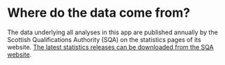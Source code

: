 # Where do the data come from?

The data underlying all analyses in this app are published annually by the Scottish Qualifications Authority (SQA) on the statistics pages of its website. [The latest statistics releases can be downloaded from the SQA website](https://www.sqa.org.uk/sqa/64717.html).  
